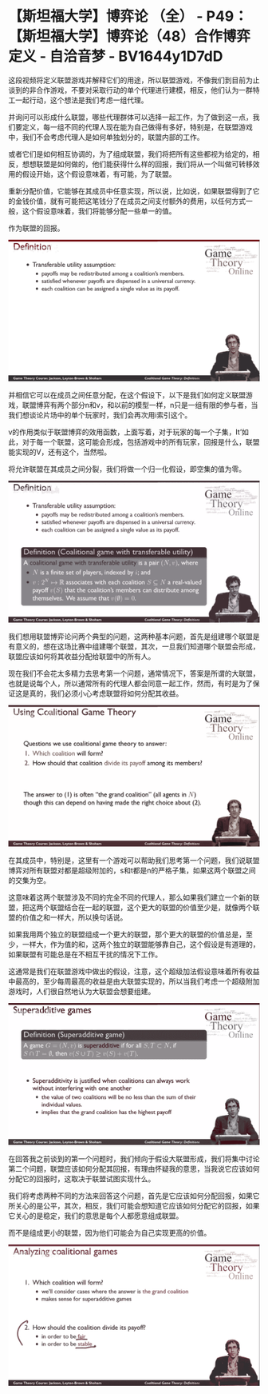 # 【斯坦福大学】博弈论 （全） - P49：【斯坦福大学】博弈论（48）合作博弈定义 - 自洽音梦 - BV1644y1D7dD

这段视频将定义联盟游戏并解释它们的用途，所以联盟游戏，不像我们到目前为止谈到的非合作游戏，不要对采取行动的单个代理进行建模，相反，他们认为一群特工一起行动，这个想法是我们考虑一组代理。

并询问可以形成什么联盟，哪些代理群体可以选择一起工作，为了做到这一点，我们要定义，每一组不同的代理人现在能为自己做得有多好，特别是，在联盟游戏中，我们不会考虑代理人是如何单独划分的，联盟内部的工作。

或者它们是如何相互协调的，为了组成联盟，我们将把所有这些都视为给定的，相反，想想联盟是如何做的，他们能获得什么样的回报，我们将从一个叫做可转移效用的假设开始，这个假设意味着，有可能，为了联盟。

重新分配价值，它能够在其成员中任意实现，所以说，比如说，如果联盟得到了它的金钱价值，就有可能把这笔钱分了在成员之间支付额外的费用，以任何方式一般，这个假设意味着，我们将能够分配一些单一的值。

作为联盟的回报。

![](img/d20931913d33118f21f7853cfb436fd5_1.png)

并相信它可以在成员之间任意分配，在这个假设下，以下是我们如何定义联盟游戏，联盟博弈有两个部分n和v，和以前的模型一样，n只是一组有限的参与者，当我们想谈论片场中的单个玩家时，我们会再次用i索引这个。

v的作用类似于联盟博弈的效用函数，上面写着，对于玩家的每一个子集，It’如此，对于每一个联盟，这可能会形成，包括游戏中的所有玩家，回报是什么，联盟能实现的V，还有这个，当然啦。

将允许联盟在其成员之间分裂，我们将做一个归一化假设，即空集的值为零。

![](img/d20931913d33118f21f7853cfb436fd5_3.png)

我们想用联盟博弈论问两个典型的问题，这两种基本问题，首先是组建哪个联盟是有意义的，想在这场比赛中组建哪个联盟，其次，一旦我们知道哪个联盟会形成，联盟应该如何将其收益分配给联盟中的所有人。

现在我们不会花太多精力去思考第一个问题，通常情况下，答案是所谓的大联盟，也就是说每个人，所以通常所有的代理人都会同意一起工作，然而，有时是为了保证这是真的，我们必须小心考虑联盟将如何分配其收益。



![](img/d20931913d33118f21f7853cfb436fd5_5.png)

在其成员中，特别是，这里有一个游戏可以帮助我们思考第一个问题，我们说联盟博弈对所有联盟对都是超级附加的，s和t都是n的严格子集，如果这两个联盟之间的交集为空。

这意味着这两个联盟涉及不同的完全不同的代理人，那么如果我们建立一个新的联盟，把这两个联盟结合在一起的联盟，这个更大的联盟的价值至少是，就像两个联盟的价值之和一样大，所以换句话说。

如果我用两个独立的联盟组成一个更大的联盟，那个更大的联盟的价值总是，至少，一样大，作为值的和，这两个独立的联盟能够靠自己，这个假设是有道理的，如果联盟有可能总是在不相互干扰的情况下工作。

这通常是我们在联盟游戏中做出的假设，注意，这个超级加法假设意味着所有收益中最高的，至少每周最高的收益是由大联盟实现的，所以当我们考虑一个超级附加游戏时，人们很自然地认为大联盟会想要组建。



![](img/d20931913d33118f21f7853cfb436fd5_7.png)

在回答我之前谈到的第一个问题时，我们倾向于假设大联盟形成，我们将集中讨论第二个问题，联盟应该如何分配其回报，有理由怀疑我的意思，当我说它应该如何分配它的回报时，这取决于联盟试图实现什么。

我们将考虑两种不同的方法来回答这个问题，首先是它应该如何分配回报，如果它所关心的是公平，其次，相反，我们可能会想知道它应该如何分配它的回报，如果它关心的是稳定，我们的意思是每个人都愿意组成联盟。

而不是组成更小的联盟，因为他们可能会为自己实现更高的价值。

![](img/d20931913d33118f21f7853cfb436fd5_9.png)
